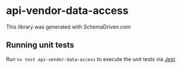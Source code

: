 
# api-vendor-data-access

This library was generated with SchemaDriven.com

## Running unit tests

Run `nx test api-vendor-data-access` to execute the unit tests via [Jest](https://jestjs.io).

